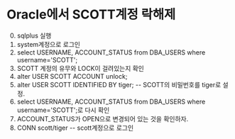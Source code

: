 # Oracle에서 SCOTT계정 락해제
  0. sqlplus 실행
  1. system계정으로 로그인
  2. select USERNAME, ACCOUNT_STATUS from DBA_USERS where username='SCOTT';
  3. SCOTT 계정의 유무와 LOCK이 걸려있는지 확인
  4. alter USER SCOTT ACCOUNT unlock;
  5. alter USER SCOTT IDENTIFIED BY tiger; -- SCOTT의 비밀번호를 tiger로 설정.
  6. select USERNAME, ACCOUNT_STATUS from DBA_USERS where username='SCOTT';로 다시 확인
  7. ACCOUNT_STATUS가 OPEN으로 변경되어 있는 것을 확인하자.
  8. CONN scott/tiger -- scott계정으로 로그인
